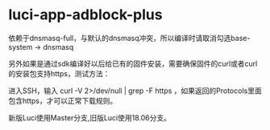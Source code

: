 # luci-app-adblock-plus
依赖于dnsmasq-full，与默认的dnsmasq冲突，所以编译时请取消勾选base-system -> dnsmasq

另外如果是通过sdk编译好以后给已有的固件安装，需要确保固件的curl或者curl的安装包支持https，测试方法：

进入SSH，输入 curl -V 2>/dev/null | grep -F https ，如果返回的Protocols里面包含https，才可以正常下载规则。

新版Luci使用Master分支,旧版Luci使用18.06分支。
